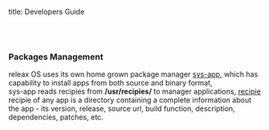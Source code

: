 title: Developers Guide

<br>
<br>


### Packages Management
releax OS uses its own home grown package manager [sys-app](/sys/sys-app), which has capability to install apps from both source and binary format,  
sys-app reads recipies from **/usr/recipies/** to manager applications, [recipie](/sys/sys-app) recipie of any app is a directory containing a complete information about the app - its version, release, source url, build function, description, dependencies, patches, etc.
